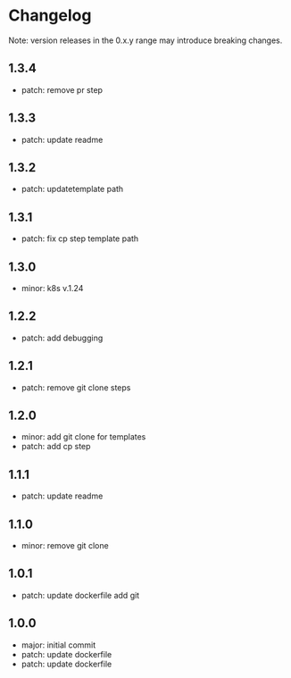 # Changelog
Note: version releases in the 0.x.y range may introduce breaking changes.

## 1.3.4

- patch: remove pr step

## 1.3.3

- patch: update readme

## 1.3.2

- patch: updatetemplate path

## 1.3.1

- patch: fix cp step template path

## 1.3.0

- minor: k8s v.1.24

## 1.2.2

- patch: add debugging

## 1.2.1

- patch: remove git clone steps

## 1.2.0

- minor: add git clone for templates
- patch: add cp step

## 1.1.1

- patch: update readme

## 1.1.0

- minor: remove git clone

## 1.0.1

- patch: update dockerfile add git

## 1.0.0

- major: initial commit
- patch: update dockerfile
- patch: update dockerfile
